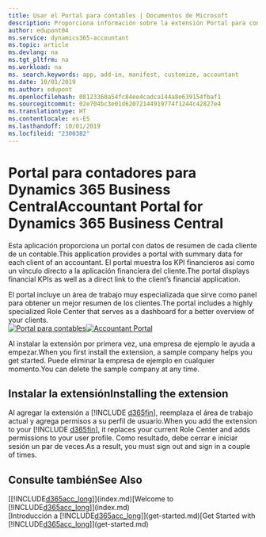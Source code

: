 ```yaml
---
title: Usar el Portal para contables | Documentos de Microsoft
description: Proporciona información sobre la extensión Portal para contables.
author: edupont04
ms.service: dynamics365-accountant
ms.topic: article
ms.devlang: na
ms.tgt_pltfrm: na
ms.workload: na
ms. search.keywords: app, add-in, manifest, customize, accountant
ms.date: 10/01/2019
ms.author: edupont
ms.openlocfilehash: 08123360a54fc84ee4cadca144a8e639154fbaf1
ms.sourcegitcommit: 02e704bc3e01d62072144919774f1244c42827e4
ms.translationtype: HT
ms.contentlocale: es-ES
ms.lasthandoff: 10/01/2019
ms.locfileid: "2300382"
---
```

# <a name="accountant-portal-for-dynamics-365-business-central"></a><span data-ttu-id="b1d0c-103">Portal para contadores para Dynamics 365 Business Central</span><span class="sxs-lookup"><span data-stu-id="b1d0c-103">Accountant Portal for Dynamics 365 Business Central</span></span>
<span data-ttu-id="b1d0c-104">Esta aplicación proporciona un portal con datos de resumen de cada cliente de un contable.</span><span class="sxs-lookup"><span data-stu-id="b1d0c-104">This application provides a portal with summary data for each client of an accountant.</span></span> <span data-ttu-id="b1d0c-105">El portal muestra los KPI financieros así como un vínculo directo a la aplicación financiera del cliente.</span><span class="sxs-lookup"><span data-stu-id="b1d0c-105">The portal displays financial KPIs as well as a direct link to the client’s financial application.</span></span>  

<span data-ttu-id="b1d0c-106">El portal incluye un área de trabajo muy especializada que sirve como panel para obtener un mejor resumen de los clientes.</span><span class="sxs-lookup"><span data-stu-id="b1d0c-106">The portal includes a highly specialized Role Center that serves as a dashboard for a better overview of your clients.</span></span>  
<span data-ttu-id="b1d0c-107">[![Portal para contables](./media/accountant-get-started/accountant-dashboard.png)](https://go.microsoft.com/fwlink/?linkid=851257)</span><span class="sxs-lookup"><span data-stu-id="b1d0c-107">[![Accountant Portal](./media/accountant-get-started/accountant-dashboard.png)](https://go.microsoft.com/fwlink/?linkid=851257)</span></span>

<span data-ttu-id="b1d0c-108">Al instalar la extensión por primera vez, una empresa de ejemplo le ayuda a empezar.</span><span class="sxs-lookup"><span data-stu-id="b1d0c-108">When you first install the extension, a sample company helps you get started.</span></span> <span data-ttu-id="b1d0c-109">Puede eliminar la empresa de ejemplo en cualquier momento.</span><span class="sxs-lookup"><span data-stu-id="b1d0c-109">You can delete the sample company at any time.</span></span>  

## <a name="installing-the-extension"></a><span data-ttu-id="b1d0c-110">Instalar la extensión</span><span class="sxs-lookup"><span data-stu-id="b1d0c-110">Installing the extension</span></span>
<span data-ttu-id="b1d0c-111">Al agregar la extensión a [!INCLUDE [d365fin](includes/d365fin_md.md)], reemplaza el área de trabajo actual y agrega permisos a su perfil de usuario.</span><span class="sxs-lookup"><span data-stu-id="b1d0c-111">When you add the extension to your [!INCLUDE [d365fin](includes/d365fin_md.md)], it replaces your current Role Center and adds permissions to your user profile.</span></span> <span data-ttu-id="b1d0c-112">Como resultado, debe cerrar e iniciar sesión un par de veces.</span><span class="sxs-lookup"><span data-stu-id="b1d0c-112">As a result, you must sign out and sign in a couple of times.</span></span>  

## <a name="see-also"></a><span data-ttu-id="b1d0c-113">Consulte también</span><span class="sxs-lookup"><span data-stu-id="b1d0c-113">See Also</span></span>
<span data-ttu-id="b1d0c-114">[[!INCLUDE[d365acc_long](includes/d365acc_long_md.md)]](index.md)</span><span class="sxs-lookup"><span data-stu-id="b1d0c-114">[Welcome to [!INCLUDE[d365acc_long](includes/d365acc_long_md.md)]](index.md)</span></span>  
<span data-ttu-id="b1d0c-115">[Introducción a [!INCLUDE[d365acc_long](includes/d365acc_long_md.md)]](get-started.md)</span><span class="sxs-lookup"><span data-stu-id="b1d0c-115">[Get Started with [!INCLUDE[d365acc_long](includes/d365acc_long_md.md)]](get-started.md)</span></span>  
